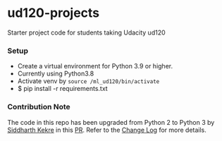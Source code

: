 ud120-projects
==============

Starter project code for students taking Udacity ud120

### Setup
- Create a virtual environment for Python 3.9 or higher.
- Currently using Python3.8
- Activate venv by `source /ml_ud120/bin/activate`
- $ pip install -r requirements.txt

### Contribution Note
The code in this repo has been upgraded from Python 2 to Python 3 by [Siddharth Kekre](https://github.com/iSiddharth20) in this [PR](https://github.com/udacity/ud120-projects/pull/302). Refer to the [Change Log](https://github.com/iSiddharth20/ud120-projects/blob/master/CHANGELOG.md) for more details. 
